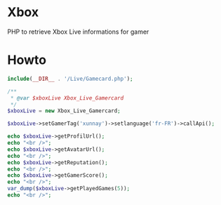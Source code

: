 Xbox
====

PHP to retrieve Xbox Live informations for gamer

Howto
===
```php
include(__DIR__ . '/Live/Gamecard.php');

/**
 * @var $xboxLive Xbox_Live_Gamercard
 */
$xboxLive = new Xbox_Live_Gamercard;

$xboxLive->setGamerTag('xunnay')->setlanguage('fr-FR')->callApi();

echo $xboxLive->getProfilUrl();
echo "<br />";
echo $xboxLive->getAvatarUrl();
echo "<br />";
echo $xboxLive->getReputation();
echo "<br />";
echo $xboxLive->getGamerScore();
echo "<br />";
var_dump($xboxLive->getPlayedGames(5));
echo "<br />";
```
